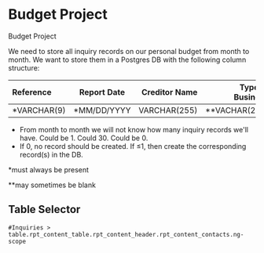# Budget Project
Budget Project

We need to store all inquiry records on our personal budget from month to month. We want to store them in a Postgres DB with the following column structure:

|Reference|Report Date|Creditor Name|Type of Business|Date of Inquiry|Credit Bureau|
| :---------------- | :------: | ----: | ----: | ----: | ----: |
|*VARCHAR(9)|*MM/DD/YYYY|VARCHAR(255)|**VACHAR(255)|MM/DD/YYYY|VARCHAR|

* From month to month we will not know how many inquiry records we'll have. Could be 1. Could 30. Could be 0.
* If 0, no record should be created. If ≤1, then create the corresponding record(s) in the DB.

*must always be present

**may sometimes be blank

## Table Selector
`#Inquiries > table.rpt_content_table.rpt_content_header.rpt_content_contacts.ng-scope`

